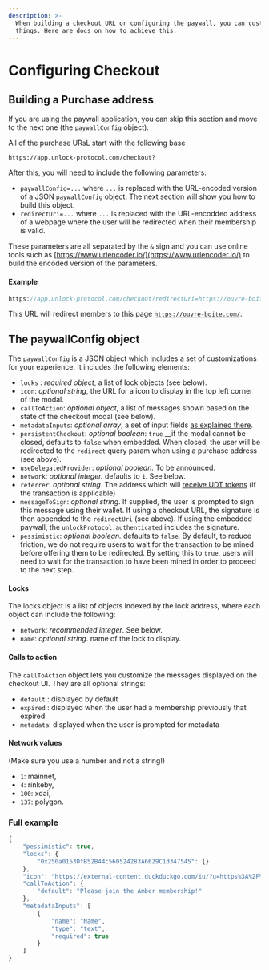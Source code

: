 ```yaml
---
description: >-
  When building a checkout URL or configuring the paywall, you can customize
  things. Here are docs on how to achieve this.
---
```


# Configuring Checkout

## Building a Purchase address 

If you are using the paywall application, you can skip this section and move to the next one \(the `paywallConfig` object\).

All of the purchase URsL start with the following base

```
https://app.unlock-protocol.com/checkout?
```

After this, you will need to include the following parameters:

* `paywallConfig=...` where `...` is replaced with the URL-encoded version of a JSON `paywallConfig` object. The next section will show you how to build this object. 
* `redirectUri=...` where `...` is replaced with the URL-encodded address of a webpage where the user will be redirected when their membership is valid. 

These parameters are all separated by the `&` sign and you can use online tools such as [https://www.urlencoder.io/](https://www.urlencoder.io/) to build the encoded version of the parameters.

#### Example

```javascript
https://app.unlock-protocol.com/checkout?redirectUri=https://ouvre-boite.com&paywallConfig=%7B%22locks%22%3A%7B%220x15F67811Beb43aCE162693fe1415916F87B8C5C2%22%3A%7B%22network%22%3A137%7D%7D%2C%22persistentCheckout%22%3Atrue%2C%22icon%22%3A%22https%3A%2F%2Frinkeby.locksmith.unlock-protocol.com%2Flock%2F0x15F67811Beb43aCE162693fe1415916F87B8C5C2%2Ficon%22%7D
```

This URL will redirect members to this page [`https://ouvre-boite.com/`](https://ouvre-boite.com/). 

## The paywallConfig object

The `paywallConfig` is a JSON object which includes a set of customizations for your experience. It includes the following elements:

* `locks` : _required object_, a list of lock objects \(see below\).
* `icon`: _optional string_, the URL for a icon to display in the top left corner of the modal.
* `callToAction`: _optional object_, a list of messages shown based on the state of the checkout modal \(see below\).
* `metadataInputs`:  _optional array_, a set of input fields [as explained there](collecting-metadata.md).
* `persistentCheckout`: _optional boolean_: `true` __if the modal cannot be closed, defaults to `false` when embedded. When closed, the user will be redirected to the `redirect` query param when using a purchase address \(see above\).
* `useDelegatedProvider`: _optional boolean._  To be announced.
* `network`: _optional integer._ defaults to `1`.  See below.
* `referrer`: _optional string_. The address which will [receive UDT tokens](../../governance/the-unlock-token/) \(if the transaction is applicable\)
* `messageToSign`: _optional string_. If supplied, the user is prompted to sign this message using their wallet. If using a checkout URL, the signature is then appended to the `redirectUri` \(see above\). If using the embedded paywall, the `unlockProtocol.authenticated` includes the signature.
* `pessimistic`: _optional boolean._ defaults to `false`_._ By default, to reduce friction, we do not require users to wait for the transaction to be mined before offering them to be redirected. By setting this to `true`, users will need to wait for the transaction to have been mined in order to proceed to the next step. 

#### Locks

The locks object is a list of objects indexed by the lock address, where each object can include the following:

* `network`: _recommended integer_. See below.
* `name`: _optional string_. name of the lock to display.

#### Calls to action

The `callToAction` object lets you customize the messages displayed on the checkout UI. They are all optional strings:

* `default` : displayed by default
* `expired` : displayed when the user had a membership previously that expired
* `metadata`: displayed when the user is prompted for metadata

#### Network values

(Make sure you use a number and not a string!)

* `1`: mainnet, 
* `4`: rinkeby, 
* `100`: xdai, 
* `137`: polygon.

### Full example

```javascript
{
    "pessimistic": true,
    "locks": {
        "0x250a0153DfB52B44c560524283A6629C1d347545": {}
    },
    "icon": "https://external-content.duckduckgo.com/iu/?u=https%3A%2F%2Ftse1.mm.bing.net%2Fth%3Fid%3DOIP.10UUFNA8oLdFdDpzt-Em_QHaHa%26pid%3DApi&f=1",
    "callToAction": {
        "default": "Please join the Amber membership!"
    },
    "metadataInputs": [
        {
            "name": "Name",
            "type": "text",
            "required": true
        }
    ]
}
```



